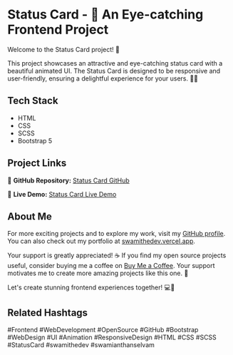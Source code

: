 # Status Card - 🌟 An Eye-catching Frontend Project

Welcome to the Status Card project! 🚀

This project showcases an attractive and eye-catching status card with a beautiful animated UI. The Status Card is designed to be responsive and user-friendly, ensuring a delightful experience for your users. 🎨✨

## Tech Stack
- HTML
- CSS
- SCSS
- Bootstrap 5

## Project Links
🔗 **GitHub Repository:** [Status Card GitHub](https://github.com/SwamiTheDev/web-components/tree/main/Status%20Card)

🔗 **Live Demo:** [Status Card Live Demo](https://statuscard-swamithedev.netlify.app/)

## About Me
For more exciting projects and to explore my work, visit my [GitHub profile](https://github.com/swamithedev/). You can also check out my portfolio at [swamithedev.vercel.app](https://swamithedev.vercel.app).

Your support is greatly appreciated! ☕ If you find my open source projects useful, consider buying me a coffee on [Buy Me a Coffee](https://www.buymeacoffee.com/swamithedev). Your support motivates me to create more amazing projects like this one. 🙏

Let's create stunning frontend experiences together! 💻🎉

## Related Hashtags
#Frontend #WebDevelopment #OpenSource #GitHub #Bootstrap #WebDesign #UI #Animation #ResponsiveDesign #HTML #CSS #SCSS #StatusCard #swamithedev #swamianthanselvam